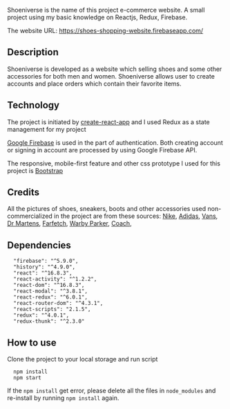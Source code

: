 Shoeniverse is the name of this project e-commerce website. A small project using my basic knowledge on Reactjs, Redux, Firebase.

The website URL: https://shoes-shopping-website.firebaseapp.com/

## Description
Shoeniverse is developed as a website which selling shoes and some other accessories for both men and women. Shoeniverse allows user to create accounts and place orders which contain their favorite items.

## Technology
The project is initiated by [create-react-app](https://github.com/facebook/create-react-app) and I used Redux as a state management for my project

[Google Firebase](https://firebase.google.com/) is used in the part of authentication. Both creating account or signing in account are processed by using Google Firebase API.

The responsive, mobile-first feature and other css prototype I used for this project is [Bootstrap](https://getbootstrap.com/)

## Credits
All the pictures of shoes, sneakers, boots and other accessories used non-commercialized in the project are from these sources:
  [Nike](https://www.nike.com),
  [Adidas](www.adidas.com.sg),
  [Vans](https://www.vans.com/),
  [Dr Martens](https://www.drmartens.com/),
  [Farfetch](https://www.farfetch.com/),
  [Warby Parker](https://www.warbyparker.com/),
  [Coach](https://www.coach.com/),

## Dependencies
```
  "firebase": "^5.9.0",
  "history": "^4.9.0",
  "react": "^16.8.3",
  "react-activity": "^1.2.2",
  "react-dom": "^16.8.3",
  "react-modal": "^3.8.1",
  "react-redux": "^6.0.1",
  "react-router-dom": "^4.3.1",
  "react-scripts": "2.1.5",
  "redux": "^4.0.1",
  "redux-thunk": "^2.3.0"
```
## How to use
Clone the project to your local storage and run script 
```
  npm install
  npm start
```

If the ```npm install``` get error, please delete all the files in ```node_modules``` and re-install by running ```npm install``` again.
